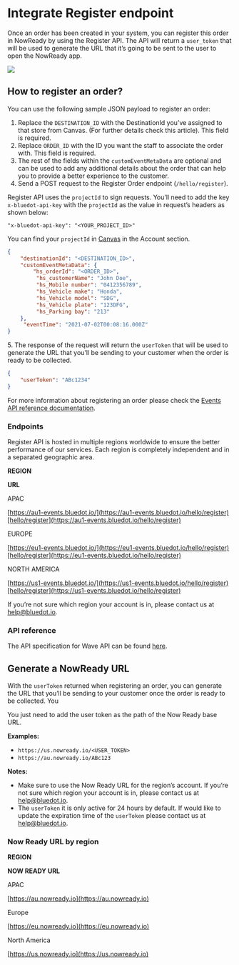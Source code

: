 Integrate Register endpoint
===========================

Once an order has been created in your system, you can register this order in NowReady by using the Register API. The API will return a `user_token` that will be used to generate the URL that it’s going to be sent to the user to open the NowReady app.

![](https://docs.bluedot.io/wp-content/uploads/2021/08/Now-Ready-Order-Registration-1024x315.png)

How to register an order?
-------------------------

You can use the following sample JSON payload to register an order:

1.  Replace the `DESTINATION_ID` with the DestinationId you’ve assigned to that store from Canvas. (For further details check this article). This field is required.
2.  Replace `ORDER_ID` with the ID you want the staff to associate the order with. This field is required.
3.  The rest of the fields within the `customEventMetaData` are optional and can be used to add any additional details about the order that can help you to provide a better experience to the customer.
4.  Send a POST request to the Register Order endpoint (`/hello/register`).

Register API uses the `projectId` to sign requests. You’ll need to add the key `x-bluedot-api-key` with the `projectId` as the value in request’s headers as shown below:

```
"x-bluedot-api-key": "<YOUR_PROJECT_ID>"
```

You can find your `projectId` in [Canvas](../Canvas/Overview.md) in the Account section.

```json
{
    "destinationId": "<DESTINATION_ID>",
    "customEventMetaData": {
        "hs_orderId": "<ORDER_ID>",
         "hs_customerName": "John Doe",
         "hs_Mobile number": "0412356789",
         "hs_Vehicle make": "Honda",
         "hs_Vehicle model": "SDG",
         "hs_Vehicle plate": "123DFG",
         "hs_Parking bay": "213"
    },
     "eventTime": "2021-07-02T00:08:16.000Z"
}
```

5\. The response of the request will return the `userToken` that will be used to generate the URL that you’ll be sending to your customer when the order is ready to be collected.

```json
{
    "userToken": "ABc1234"
}
```

For more information about registering an order please check the [Events API reference documentation](https://events-docs.bluedot.io/#operation/registerOrder).

### Endpoints

Register API is hosted in multiple regions worldwide to ensure the better performance of our services. Each region is completely independent and in a separated geographic area.

**REGION**

**URL**

APAC

[https://au1-events.bluedot.io/](https://au1-events.bluedot.io/hello/register)[hello/register](https://au1-events.bluedot.io/hello/register)

EUROPE

[https://eu1-events.bluedot.io/](https://eu1-events.bluedot.io/hello/register)[hello/register](https://eu1-events.bluedot.io/hello/register)

NORTH AMERICA

[https://us1-events.bluedot.io/](https://us1-events.bluedot.io/hello/register)[hello/register](https://us1-events.bluedot.io/hello/register)

If you’re not sure which region your account is in, please contact us at [help@bluedot.io](mailto:help@bluedot.io).

### API reference

The API specification for Wave API can be found [here](https://events-docs.bluedot.io/#operation/postWaveEvents).

Generate a NowReady URL
-----------------------

With the `userToken` returned when registering an order, you can generate the URL that you’ll be sending to your customer once the order is ready to be collected. You

You just need to add the user token as the path of the Now Ready base URL.

**Examples:**

*   `https://us.nowready.io/<USER_TOKEN>`
*   `https://au.nowready.io/ABc123`

**Notes:**

*   Make sure to use the Now Ready URL for the region’s account. If you’re not sure which region your account is in, please contact us at [help@bluedot.io](mailto:help@bluedot.io).
*   The `userToken` it is only active for 24 hours by default. If would like to update the expiration time of the `userToken` please contact us at [help@bluedot.io](mailto:help@bluedot.io).

### Now Ready URL by region

**REGION**

**NOW READY URL**

APAC

[https://au.nowready.io](https://au.nowready.io)

Europe

[https://eu.nowready.io](https://eu.nowready.io)

North America

[https://us.nowready.io](https://us.nowready.io)